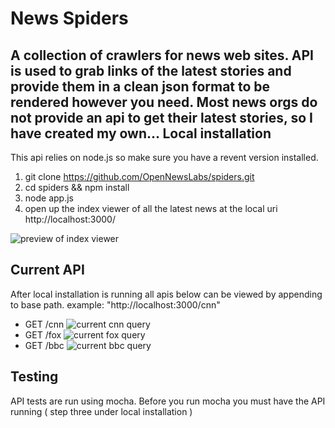 News Spiders
==========

A collection of crawlers for news web sites. API is used to grab links of the latest stories and provide them in a clean json format to be rendered however you need. Most news orgs do not provide an api to get their latest stories, so I have created my own...
Local installation
--------
This api relies on node.js so make sure you have a revent version installed. 

1. git clone https://github.com/OpenNewsLabs/spiders.git
2. cd spiders && npm install
3. node app.js
4. open up the index viewer of all the latest news at the local uri http://localhost:3000/

![preview of index viewer](https://raw.githubusercontent.com/OpenNewsLabs/spiders/master/public/images/preview.jpg)

Current API
--------
After local installation is running all apis below can be viewed by appending to base path. example: "http://localhost:3000/cnn"


* GET /cnn
    ![current cnn query](https://raw.githubusercontent.com/OpenNewsLabs/spiders/master/crawlers/cnn/cnn.png)
* GET /fox
    ![current fox query](https://raw.githubusercontent.com/OpenNewsLabs/spiders/master/crawlers/fox/fox-latest.png)
* GET /bbc
    ![current bbc query](https://raw.githubusercontent.com/OpenNewsLabs/spiders/master/crawlers/bbc/bbc-current.png)

Testing
--------
API tests are run using mocha. Before you run mocha you must have the API running ( step three under local installation )

